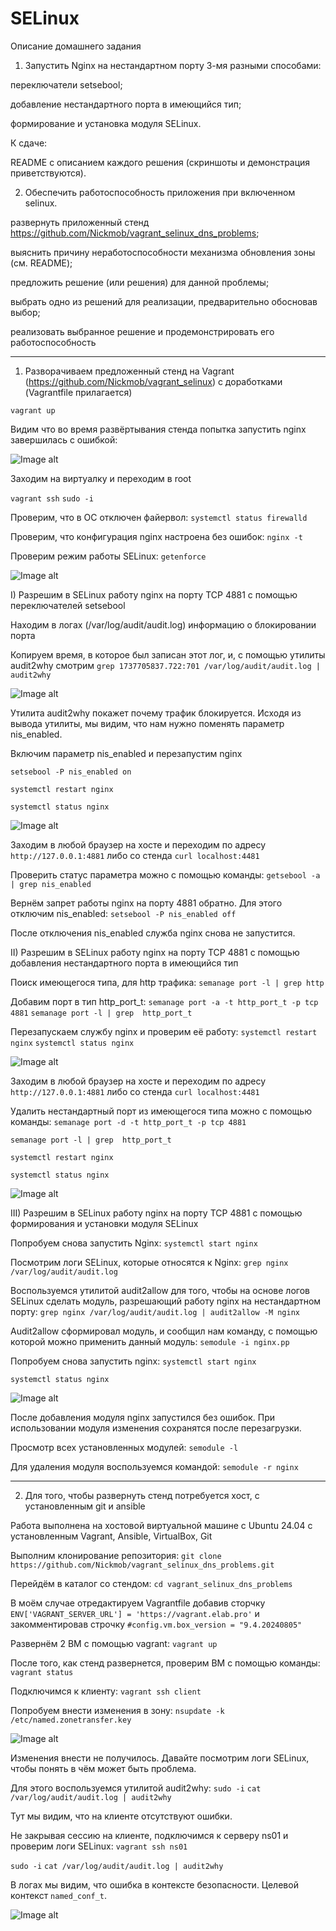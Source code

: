 # SELinux

Описание домашнего задания

1. Запустить Nginx на нестандартном порту 3-мя разными способами:

переключатели setsebool;

добавление нестандартного порта в имеющийся тип;

формирование и установка модуля SELinux.

К сдаче:

README с описанием каждого решения (скриншоты и демонстрация приветствуются). 

2. Обеспечить работоспособность приложения при включенном selinux.

развернуть приложенный стенд https://github.com/Nickmob/vagrant_selinux_dns_problems; 

выяснить причину неработоспособности механизма обновления зоны (см. README);

предложить решение (или решения) для данной проблемы;

выбрать одно из решений для реализации, предварительно обосновав выбор;

реализовать выбранное решение и продемонстрировать его работоспособность

-----------------------------------------------------------------------------------------------------------------------------------

1. Разворачиваем предложенный стенд на Vagrant (https://github.com/Nickmob/vagrant_selinux) с доработками (Vagrantfile прилагается)

`vagrant up`

Видим что во время развёртывания стенда попытка запустить nginx завершилась с ошибкой:

![Image alt](https://github.com/NikPuskov/SELinux/blob/main/selinux0.jpg)

Заходим на виртуалку и переходим в root

`vagrant ssh` `sudo -i`

Проверим, что в ОС отключен файервол: `systemctl status firewalld`

Проверим, что конфигурация nginx настроена без ошибок: `nginx -t`

Проверим режим работы SELinux: `getenforce`

![Image alt](https://github.com/NikPuskov/SELinux/blob/main/selinux1.jpg)

I) Разрешим в SELinux работу nginx на порту TCP 4881 c помощью переключателей setsebool

Находим в логах (/var/log/audit/audit.log) информацию о блокировании порта

Копируем время, в которое был записан этот лог, и, с помощью утилиты audit2why смотрим `grep 1737705837.722:701 /var/log/audit/audit.log | audit2why`

![Image alt](https://github.com/NikPuskov/SELinux/blob/main/selinux2.jpg)

Утилита audit2why покажет почему трафик блокируется. Исходя из вывода утилиты, мы видим, что нам нужно поменять параметр nis_enabled.

Включим параметр nis_enabled и перезапустим nginx

`setsebool -P nis_enabled on`

`systemctl restart nginx`

`systemctl status nginx`

![Image alt](https://github.com/NikPuskov/SELinux/blob/main/selinux3.jpg)

Заходим в любой браузер на хосте и переходим по адресу `http://127.0.0.1:4881` либо со стенда `curl localhost:4481`

Проверить статус параметра можно с помощью команды: `getsebool -a | grep nis_enabled`

Вернём запрет работы nginx на порту 4881 обратно. Для этого отключим nis_enabled: `setsebool -P nis_enabled off`

После отключения nis_enabled служба nginx снова не запустится.

II) Разрешим в SELinux работу nginx на порту TCP 4881 c помощью добавления нестандартного порта в имеющийся тип

Поиск имеющегося типа, для http трафика: `semanage port -l | grep http` 

Добавим порт в тип http_port_t: `semanage port -a -t http_port_t -p tcp 4881` `semanage port -l | grep  http_port_t`

Перезапускаем службу nginx и проверим её работу: `systemctl restart nginx` `systemctl status nginx`

![Image alt](https://github.com/NikPuskov/SELinux/blob/main/selinux4.jpg)

Заходим в любой браузер на хосте и переходим по адресу `http://127.0.0.1:4881` либо со стенда `curl localhost:4481`

Удалить нестандартный порт из имеющегося типа можно с помощью команды: `semanage port -d -t http_port_t -p tcp 4881`

`semanage port -l | grep  http_port_t`

`systemctl restart nginx`

`systemctl status nginx`

![Image alt](https://github.com/NikPuskov/SELinux/blob/main/selinux5.jpg)

III) Разрешим в SELinux работу nginx на порту TCP 4881 c помощью формирования и установки модуля SELinux

Попробуем снова запустить Nginx: `systemctl start nginx`

Посмотрим логи SELinux, которые относятся к Nginx: `grep nginx /var/log/audit/audit.log`

Воспользуемся утилитой audit2allow для того, чтобы на основе логов SELinux сделать модуль, разрешающий работу nginx на нестандартном порту: `grep nginx /var/log/audit/audit.log | audit2allow -M nginx`

Audit2allow сформировал модуль, и сообщил нам команду, с помощью которой можно применить данный модуль: `semodule -i nginx.pp`

Попробуем снова запустить nginx: `systemctl start nginx`

`systemctl status nginx`

![Image alt](https://github.com/NikPuskov/SELinux/blob/main/selinux6.jpg)

После добавления модуля nginx запустился без ошибок. При использовании модуля изменения сохранятся после перезагрузки.

Просмотр всех установленных модулей: `semodule -l`

Для удаления модуля воспользуемся командой: `semodule -r nginx`

------------------------------------------------------------------------------------------------------------------------------

2. Для того, чтобы развернуть стенд потребуется хост, с установленным git и ansible

Работа выполнена на хостовой виртуальной машине с Ubuntu 24.04 с установленным Vagrant, Ansible, VirtualBox, Git

Выполним клонирование репозитория: `git clone https://github.com/Nickmob/vagrant_selinux_dns_problems.git`

Перейдём в каталог со стендом: `cd vagrant_selinux_dns_problems`

В моём случае отредактируем Vagrantfile добавив сторчку `ENV['VAGRANT_SERVER_URL'] = 'https://vagrant.elab.pro'` и закомментировав строчку `#config.vm.box_version = "9.4.20240805"`

Развернём 2 ВМ с помощью vagrant: `vagrant up`

После того, как стенд развернется, проверим ВМ с помощью команды: `vagrant status`

Подключимся к клиенту: `vagrant ssh client`

Попробуем внести изменения в зону: `nsupdate -k /etc/named.zonetransfer.key`

![Image alt](https://github.com/NikPuskov/SELinux/blob/main/selinux7.jpg)

Изменения внести не получилось. Давайте посмотрим логи SELinux, чтобы понять в чём может быть проблема.

Для этого воспользуемся утилитой audit2why: `sudo -i` `cat /var/log/audit/audit.log | audit2why`

Тут мы видим, что на клиенте отсутствуют ошибки. 

Не закрывая сессию на клиенте, подключимся к серверу ns01 и проверим логи SELinux: `vagrant ssh ns01`

`sudo -i` `cat /var/log/audit/audit.log | audit2why`

В логах мы видим, что ошибка в контексте безопасности. Целевой контекст `named_conf_t`.

![Image alt](https://github.com/NikPuskov/SELinux/blob/main/selinux8.jpg)


